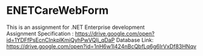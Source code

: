 # ENETCareWebForm
This is an assignment for .NET Enterprise development  
Assignment Specification : https://drive.google.com/open?id=1YDFfPsEcnCInkplKmiQyhPwVQIj_qDaP
Database Link: https://drive.google.com/open?id=1nH6w1l424nBcQbfLq6g6IrVxDf83HNqv
